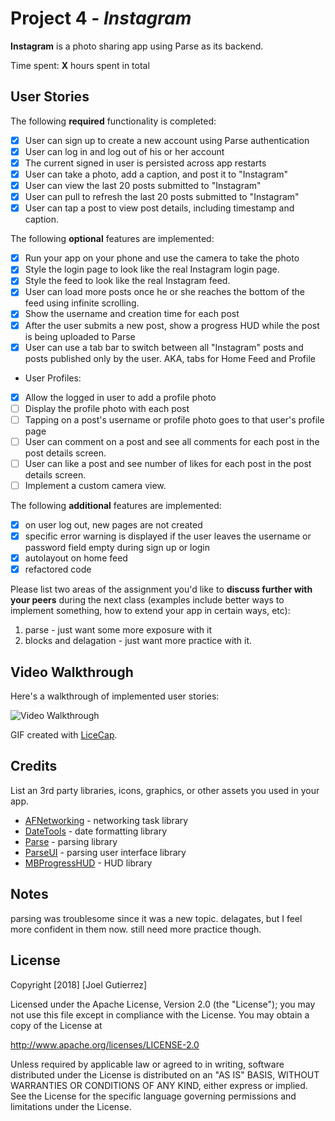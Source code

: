 # Project 4 - *Instagram*

**Instagram** is a photo sharing app using Parse as its backend.

Time spent: **X** hours spent in total

## User Stories

The following **required** functionality is completed:

- [x] User can sign up to create a new account using Parse authentication
- [x] User can log in and log out of his or her account
- [x] The current signed in user is persisted across app restarts
- [x] User can take a photo, add a caption, and post it to "Instagram"
- [x] User can view the last 20 posts submitted to "Instagram"
- [x] User can pull to refresh the last 20 posts submitted to "Instagram"
- [x] User can tap a post to view post details, including timestamp and caption.

The following **optional** features are implemented:

- [x] Run your app on your phone and use the camera to take the photo
- [x] Style the login page to look like the real Instagram login page.
- [x] Style the feed to look like the real Instagram feed.
- [x] User can load more posts once he or she reaches the bottom of the feed using infinite scrolling.
- [x] Show the username and creation time for each post
- [x] After the user submits a new post, show a progress HUD while the post is being uploaded to Parse
- [x] User can use a tab bar to switch between all "Instagram" posts and posts published only by the user. AKA, tabs for Home Feed and Profile
- User Profiles:
- [x] Allow the logged in user to add a profile photo
- [ ] Display the profile photo with each post
- [ ] Tapping on a post's username or profile photo goes to that user's profile page
- [ ] User can comment on a post and see all comments for each post in the post details screen.
- [ ] User can like a post and see number of likes for each post in the post details screen.
- [ ] Implement a custom camera view.

The following **additional** features are implemented:

- [x] on user log out, new pages are not created
- [x] specific error warning is displayed if the user leaves the username or password field empty during sign up or login
- [x] autolayout on home feed
- [x] refactored code

Please list two areas of the assignment you'd like to **discuss further with your peers** during the next class (examples include better ways to implement something, how to extend your app in certain ways, etc):
1. parse - just want some more exposure with it
2. blocks and delagation - just want more practice with it.

## Video Walkthrough

Here's a walkthrough of implemented user stories:

<img src='http://i.imgur.com/link/to/your/gif/file.gif' title='Video Walkthrough' width='' alt='Video Walkthrough' />

GIF created with [LiceCap](http://www.cockos.com/licecap/).

## Credits

List an 3rd party libraries, icons, graphics, or other assets you used in your app.

- [AFNetworking](https://github.com/AFNetworking/AFNetworking) - networking task library
- [DateTools](github.com/MatthewYork/DateTools) - date formatting library
- [Parse](https://github.com/itod/parsekit) - parsing library
- [ParseUI](https://github.com/parse-community/ParseUI-iOS) - parsing user interface library
- [MBProgressHUD](https://github.com/jdg/MBProgressHUD) - HUD library 

## Notes
parsing was troublesome since it was a new topic.
delagates, but I feel more confident in them now. still need more practice though.

## License

Copyright [2018] [Joel Gutierrez]

Licensed under the Apache License, Version 2.0 (the "License");
you may not use this file except in compliance with the License.
You may obtain a copy of the License at

http://www.apache.org/licenses/LICENSE-2.0

Unless required by applicable law or agreed to in writing, software
distributed under the License is distributed on an "AS IS" BASIS,
WITHOUT WARRANTIES OR CONDITIONS OF ANY KIND, either express or implied.
See the License for the specific language governing permissions and
limitations under the License.
